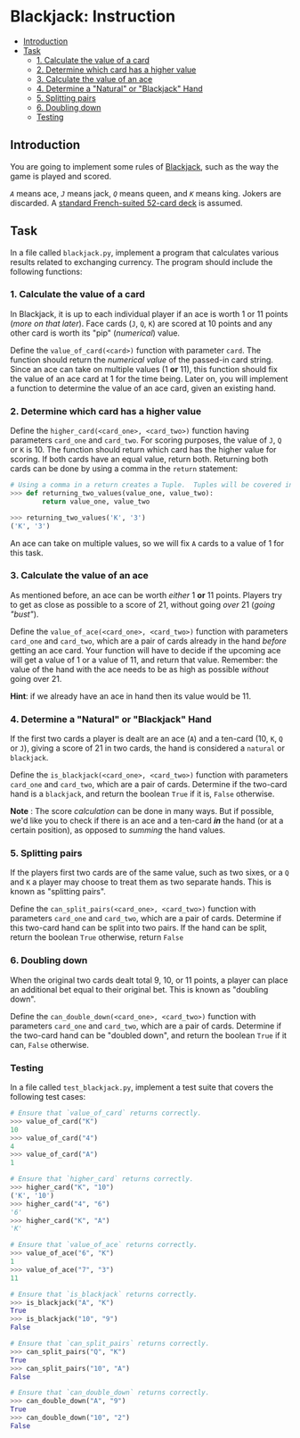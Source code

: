 # Blackjack: Instruction

- [Introduction](#introduction)
- [Task](#task)
  - [1. Calculate the value of a card](#1-calculate-the-value-of-a-card)
  - [2. Determine which card has a higher value](#2-determine-which-card-has-a-higher-value)
  - [3. Calculate the value of an ace](#3-calculate-the-value-of-an-ace)
  - [4. Determine a "Natural" or "Blackjack" Hand](#4-determine-a-natural-or-blackjack-hand)
  - [5. Splitting pairs](#5-splitting-pairs)
  - [6. Doubling down](#6-doubling-down)
  - [Testing](#testing)

## Introduction

You are going to implement some rules of [Blackjack][blackjack], such as the way
the game is played and scored.

_`A`_ means ace, _`J`_ means jack, _`Q`_ means queen, and _`K`_ means king.
Jokers are discarded. A [standard French-suited 52-card deck][standard-deck] is
assumed.

## Task

In a file called `blackjack.py`, implement a program that calculates various
results related to exchanging currency. The program should include the following
functions:

### 1. Calculate the value of a card

In Blackjack, it is up to each individual player if an ace is worth 1 or 11
points (_more on that later_). Face cards (`J`, `Q`, `K`) are scored at 10
points and any other card is worth its "pip" (_numerical_) value.

Define the `value_of_card(<card>)` function with parameter `card`. The function
should return the _numerical value_ of the passed-in card string. Since an ace
can take on multiple values (1 **or** 11), this function should fix the value of
an ace card at 1 for the time being. Later on, you will implement a function to
determine the value of an ace card, given an existing hand.

### 2. Determine which card has a higher value

Define the `higher_card(<card_one>, <card_two>)` function having parameters
`card_one` and `card_two`. For scoring purposes, the value of `J`, `Q` or `K`
is 10. The function should return which card has the higher value for scoring.
If both cards have an equal value, return both. Returning both cards can be done
by using a comma in the `return` statement:

```python
# Using a comma in a return creates a Tuple.  Tuples will be covered in a later exercise.
>>> def returning_two_values(value_one, value_two):
        return value_one, value_two

>>> returning_two_values('K', '3')
('K', '3')
```

An ace can take on multiple values, so we will fix `A` cards to a value of 1 for
this task.

### 3. Calculate the value of an ace

As mentioned before, an ace can be worth _either_ 1 **or** 11 points. Players
try to get as close as possible to a score of 21, without going _over_ 21
(_going "bust"_).

Define the `value_of_ace(<card_one>, <card_two>)` function with parameters
`card_one` and `card_two`, which are a pair of cards already in the hand
_before_ getting an ace card. Your function will have to decide if the upcoming
ace will get a value of 1 or a value of 11, and return that value. Remember: the
value of the hand with the ace needs to be as high as possible _without_ going
over 21.

**Hint**: if we already have an ace in hand then its value would be 11.

### 4. Determine a "Natural" or "Blackjack" Hand

If the first two cards a player is dealt are an ace (`A`) and a ten-card (10,
`K`, `Q` or `J`), giving a score of 21 in two cards, the hand is considered a
`natural` or `blackjack`.

Define the `is_blackjack(<card_one>, <card_two>)` function with parameters
`card_one` and `card_two`, which are a pair of cards. Determine if the two-card
hand is a `blackjack`, and return the boolean `True` if it is, `False`
otherwise.

**Note** : The score _calculation_ can be done in many ways. But if possible,
we'd like you to check if there is an ace and a ten-card **_in_** the hand (or
at a certain position), as opposed to _summing_ the hand values.

### 5. Splitting pairs

If the players first two cards are of the same value, such as two sixes, or a
`Q` and `K` a player may choose to treat them as two separate hands. This is
known as "splitting pairs".

Define the `can_split_pairs(<card_one>, <card_two>)` function with parameters
`card_one` and `card_two`, which are a pair of cards. Determine if this two-card
hand can be split into two pairs. If the hand can be split, return the boolean
`True` otherwise, return `False`

### 6. Doubling down

When the original two cards dealt total 9, 10, or 11 points, a player can place
an additional bet equal to their original bet. This is known as "doubling down".

Define the `can_double_down(<card_one>, <card_two>)` function with parameters
`card_one` and `card_two`, which are a pair of cards. Determine if the two-card
hand can be "doubled down", and return the boolean `True` if it can, `False`
otherwise.

### Testing

In a file called `test_blackjack.py`, implement a test suite that covers the
following test cases:

```python
# Ensure that `value_of_card` returns correctly.
>>> value_of_card("K")
10
>>> value_of_card("4")
4
>>> value_of_card("A")
1

# Ensure that `higher_card` returns correctly.
>>> higher_card("K", "10")
('K', '10')
>>> higher_card("4", "6")
'6'
>>> higher_card("K", "A")
'K'

# Ensure that `value_of_ace` returns correctly.
>>> value_of_ace("6", "K")
1
>>> value_of_ace("7", "3")
11

# Ensure that `is_blackjack` returns correctly.
>>> is_blackjack("A", "K")
True
>>> is_blackjack("10", "9")
False

# Ensure that `can_split_pairs` returns correctly.
>>> can_split_pairs("Q", "K")
True
>>> can_split_pairs("10", "A")
False

# Ensure that `can_double_down` returns correctly.
>>> can_double_down("A", "9")
True
>>> can_double_down("10", "2")
False
```

[blackjack]: https://bicyclecards.com/how-to-play/blackjack/
[standard-deck]: https://en.wikipedia.org/wiki/Standard_52-card_deck
